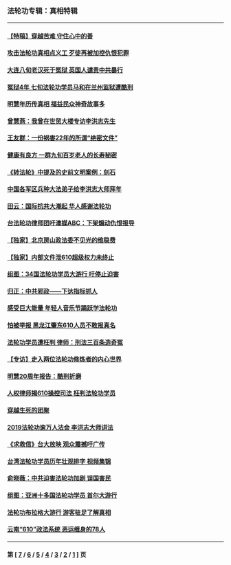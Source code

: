 ### 法轮功专辑：真相特辑
---
#### [【特稿】穿越苦难 守住心中的善](../../pages/nf4389/n13784979.md?08280430) 
#### [攻击法轮功真相点义工 歹徒再被加控仇恨犯罪](../../pages/nf4389/n13601019.md?08280430) 
#### [大连八旬老汉死于冤狱 英国人谴责中共暴行](../../pages/nf4389/n13480118.md?08280430) 
#### [冤狱4年 七旬法轮功学员马和在兰州监狱遭酷刑](../../pages/nf4389/n13304688.md?08280430) 
#### [明慧年历传真相 福益民众神奇故事多](../../pages/nf4389/n13294545.md?08280430) 
#### [曾慧燕：我曾在世贸大楼专访李洪志先生](../../pages/nf4389/n12898729.md?08280430) 
#### [王友群：一份祸害22年的所谓“绝密文件”](../../pages/nf4389/n12871750.md?08280430) 
#### [健康有良方 一群九旬百岁老人的长寿秘密](../../pages/nf4389/n12847475.md?08280430) 
#### [《转法轮》中提及的史前文明案例：刻石](../../pages/nf4389/n12758577.md?08280430) 
#### [中国各军区兵种大法弟子给李洪志大师拜年](../../pages/nf4389/n12750047.md?08280430) 
#### [田云：国际抗共大潮起 华人感谢法轮功](../../pages/nf4389/n12357708.md?08280430) 
#### [台法轮功律师团吁澳媒ABC：下架煽动仇恨报导](../../pages/nf4389/n12279917.md?08280430) 
#### [【独家】北京房山政法委不见光的维稳费](../../pages/nf4389/n12031979.md?08280430) 
#### [【独家】内部文件泄610超级权力未终止](../../pages/nf4389/n12023895.md?08280430) 
#### [组图：34国法轮功学员大游行 吁停止迫害](../../pages/nf4389/n11492658.md?08280430) 
#### [归正：中共邪政——下达指标抓人](../../pages/nf4389/n11474770.md?08280430) 
#### [感受巨大能量 年轻人音乐节踊跃学法轮功](../../pages/nf4389/n11441981.md?08280430) 
#### [怕被举报 黑龙江肇东610人员不敢报真名](../../pages/nf4389/n11436499.md?08280430) 
#### [法轮功学员遭枉判 律师：刑法三百条造奇冤](../../pages/nf4389/n11433943.md?08280430) 
#### [【专访】走入两位法轮功修炼者的内心世界](../../pages/nf4389/n11415623.md?08280430) 
#### [明慧20周年报告：酷刑折磨](../../pages/nf4389/n11387954.md?08280430) 
#### [人权律师揭610操控司法 枉判法轮功学员](../../pages/nf4389/n11313370.md?08280430) 
#### [穿越生死的团聚](../../pages/nf4389/n11258922.md?08280430) 
#### [2019法轮功逾万人法会 李洪志大师讲法](../../pages/nf4389/n11265303.md?08280430) 
#### [《求救信》台大放映 观众震撼吁广传](../../pages/nf4389/n10922251.md?08280430) 
#### [台湾法轮功学员历年壮观排字 视频集锦](../../pages/nf4389/n10878789.md?08280430) 
#### [俞晓薇：中共迫害法轮功加剧 误国害民](../../pages/nf4389/n10859260.md?08280430) 
#### [组图：亚洲十多国法轮功学员 首尔大游行](../../pages/nf4389/n10781149.md?08280430) 
#### [法轮功布拉格大游行 游客驻足了解真相](../../pages/nf4389/n10749360.md?08280430) 
#### [云南“610”政法系统 恶运缠身的78人](../../pages/nf4389/n10747534.md?08280430) 

---
#### 第 [ [7](./7.md?08280430) / [6](./6.md?08280430) / [5](./5.md?08280430) / [4](./4.md?08280430) / [3](./3.md?08280430) / [2](./2.md?08280430) / [1](./1.md?08280430) ] 页
